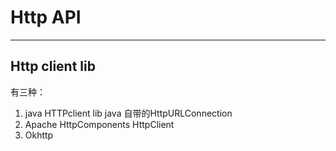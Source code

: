 # Http API

---
## Http client lib 

有三种：

1. java  HTTPclient lib java 自带的HttpURLConnection
2. Apache HttpComponents HttpClient
3. Okhttp